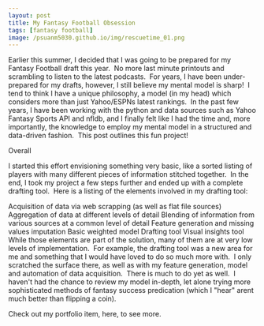 ```yaml
---
layout: post
title: My Fantasy Football Obsession
tags: [fantasy football]
image: /psuanm5030.github.io/img/rescuetime_01.png
---
```


Earlier this summer, I decided that I was going to be prepared for my Fantasy Football draft this year.  No more last minute printouts and scrambling to listen to the latest podcasts.  For years, I have been under-prepared for my drafts, however, I still believe my mental model is sharp!  I tend to think I have a unique philosophy, a model (in my head) which considers more than just Yahoo/ESPNs latest rankings.  In the past few years, I have been working with the python and data sources such as Yahoo Fantasy Sports API and nfldb, and I finally felt like I had the time and, more importantly, the knowledge to employ my mental model in a structured and data-driven fashion.  This post outlines this fun project!

Overall

I started this effort envisioning something very basic, like a sorted listing of players with many different pieces of information stitched together.  In the end, I took my project a few steps further and ended up with a complete drafting tool.  Here is a listing of the elements involved in my drafting tool:

Acquisition of data via web scrapping (as well as flat file sources)
Aggregation of data at different levels of detail
Blending of information from various sources at a common level of detail
Feature generation and missing values imputation
Basic weighted model
Drafting tool
Visual insights tool
While those elements are part of the solution, many of them are at very low levels of implementation.  For example, the drafting tool was a new area for me and something that I would have loved to do so much more with.  I only scratched the surface there, as well as with my feature generation, model and automation of data acquisition.  There is much to do yet as well.  I haven't had the chance to review my model in-depth, let alone trying more sophisticated methods of fantasy success predication (which I "hear" arent much better than flipping a coin).

Check out my portfolio item, here, to see more.